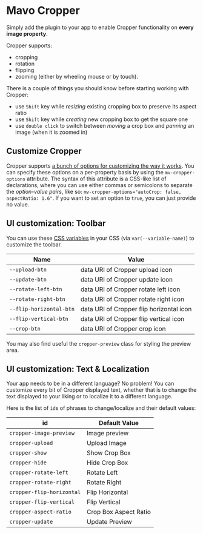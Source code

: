 # Mavo Cropper

Simply add the plugin to your app to enable Cropper functionality on **every image property**.

Cropper supports:
- cropping
- rotation
- flipping
- zooming (either by wheeling mouse or by touch).

There is a couple of things you should know before starting working with Cropper:
- use `Shift` key while *resizing* existing cropping box to preserve its aspect ratio
- use `Shift` key while *creating* new cropping box to get the square one
- use `double click` to switch between *moving* a crop box and *panning* an image (when it is zoomed in)

## Customize Cropper

Cropper supports [a bunch of options for customizing the way it works](https://github.com/fengyuanchen/cropperjs#options). You can specify these options on a per-property basis by using the `mv-cropper-options` attribute.
The syntax of this attribute is a CSS-like list of declarations, where you can use either commas or semicolons to separate the *option-value pairs*, like so: `mv-cropper-options="autoCrop: false, aspectRatio: 1.6"`. If you want to set an option to `true`, you can just provide no value.

## UI customization: Toolbar

You can use these [CSS variables](https://developer.mozilla.org/en-US/docs/Web/CSS/Using_CSS_variables) in your CSS (via `var(--variable-name)`) to customize the toolbar.

| Name | Value |
| ---- | ----- |
| `--upload-btn` | data URI of Cropper upload icon |
| `--update-btn` | data URI of Cropper update icon |
| `--rotate-left-btn` | data URI of Cropper rotate left icon |
| `--rotate-right-btn` | data URI of Cropper rotate right icon |
| `--flip-horizontal-btn` | data URI of Cropper flip horizontal icon |
| `--flip-vertical-btn` | data URI of Cropper flip vertical icon |
| `--crop-btn` | data URI of Cropper crop icon |

You may also find useful the `cropper-preview` class for styling the preview area.

## UI customization: Text & Localization

Your app needs to be in a different language? No problem! You can customize every bit of Cropper displayed text, whether that is to change the text displayed to your liking or to localize it to a different language.

Here is the list of `id`s of phrases to change/localize and their default values:

| id | Default Value |
|---|---|
| `cropper-image-preview` | Image preview |
| `cropper-upload` | Upload Image |
| `cropper-show` | Show Crop Box |
| `cropper-hide` | Hide Crop Box |
| `cropper-rotate-left` | Rotate Left |
| `cropper-rotate-right` | Rotate Right |
| `cropper-flip-horizontal` | Flip Horizontal |
| `cropper-flip-vertical` | Flip Vertical |
| `cropper-aspect-ratio` | Crop Box Aspect Ratio |
| `cropper-update` | Update Preview |
